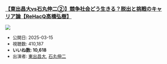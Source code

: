 ### [【東出昌大vs石丸伸二②】競争社会どう生きる？脱出と挑戦のキャリア論【ReHacQ高橋弘樹】](https://www.youtube.com/watch?v=deQmLFYExKA)
[![](https://img.youtube.com/vi/deQmLFYExKA/sddefault.jpg)](https://www.youtube.com/watch?v=deQmLFYExKA)
-   公開日: 2025-03-15
-   視聴数: 410,187
-   **いいね数: 10,618**
-   出演者: [東出昌大](/rehacq_fan/people/東出昌大 "wikilink"), [石丸伸二](/rehacq_fan/people/石丸伸二 "wikilink")
